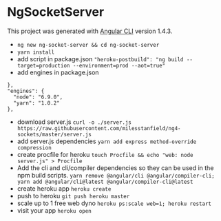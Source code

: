 # NgSocketServer

This project was generated with [Angular CLI](https://github.com/angular/angular-cli) version 1.4.3.

- `ng new ng-socket-server && cd ng-socket-server`
- `yarn install`
- add script in package.json `"heroku-postbuild": "ng build --target=production --environment=prod --aot=true"`
- add engines in package.json
```
},
"engines": {
  "node": "6.9.0",
  "yarn": "1.0.2"
},
```
- download server.js `curl -o ./server.js https://raw.githubusercontent.com/milesstanfield/ng4-sockets/master/server.js`
- add server.js dependencies `yarn add express method-override compression`
- create procfile for heroku `touch Procfile && echo "web: node server.js" > Procfile`
- Add the cli and cli/compiler dependencies so they can be used in the npm build scripts. `yarn remove @angular/cli @angular/compiler-cli; yarn add @angular/cli@latest @angular/compiler-cli@latest`
- create heroku app `heroku create`
- push to heroku `git push heroku master`
- scale up to 1 free web dyno `heroku ps:scale web=1; heroku restart`
- visit your app `heroku open`
